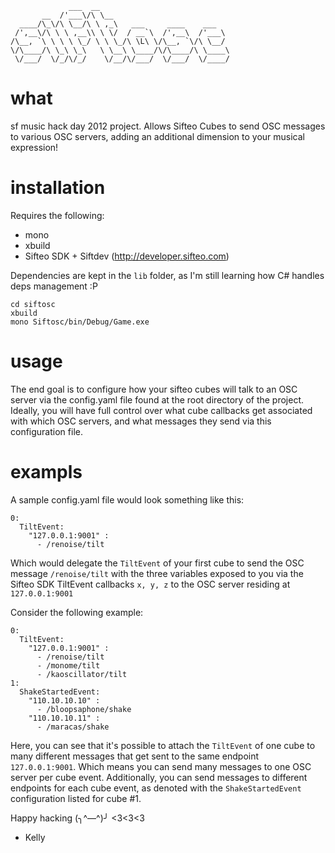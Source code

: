 ```
             ___  __
       __  /'___\/\ \__
  ____/\_\/\ \__/\ \ ,_\   ___     ____    ___
 /',__\/\ \ \ ,__\\ \ \/  / __`\  /',__\  /'___\
/\__, `\ \ \ \ \_/ \ \ \_/\ \L\ \/\__, `\/\ \__/
\/\____/\ \_\ \_\   \ \__\ \____/\/\____/\ \____\
 \/___/  \/_/\/_/    \/__/\/___/  \/___/  \/____/
```
# what
sf music hack day 2012 project.  Allows Sifteo Cubes to send OSC messages to various OSC servers, adding an additional dimension to your musical expression!

# installation
Requires the following:

- mono
- xbuild
- Sifteo SDK + Siftdev (http://developer.sifteo.com)

Dependencies are kept in the `lib` folder, as I'm still learning how C# handles deps management :P

```
cd siftosc
xbuild
mono Siftosc/bin/Debug/Game.exe
```
# usage
The end goal is to configure how your sifteo cubes will talk to an OSC server via the config.yaml file found at the root directory of the project.  Ideally, you will have full control over what cube callbacks get associated with which OSC servers, and what messages they send via this configuration file.


# exampls

A sample config.yaml file would look something like this:

```
0:
  TiltEvent:
    "127.0.0.1:9001" :
      - /renoise/tilt
```

Which would delegate the `TiltEvent` of your first cube to send the OSC message `/renoise/tilt` with the three variables exposed to you via the Sifteo SDK TiltEvent callbacks `x, y, z` to the OSC server residing at `127.0.0.1:9001`

Consider the following example:

```
0:
  TiltEvent:
    "127.0.0.1:9001" :
      - /renoise/tilt
      - /monome/tilt
      - /kaoscillator/tilt
1:
  ShakeStartedEvent:
    "110.10.10.10" :
      - /bloopsaphone/shake
    "110.10.10.11" :
      - /maracas/shake
```

Here, you can see that it's possible to attach the `TiltEvent` of one cube to many different messages that get sent to the same endpoint `127.0.0.1:9001`.  Which means you can send many messages to one OSC server per cube event.  Additionally, you can send messages to different endpoints for each cube event, as denoted with the `ShakeStartedEvent` configuration listed for cube #1.

Happy hacking (╮^—^)╯ <3<3<3
  - Kelly
